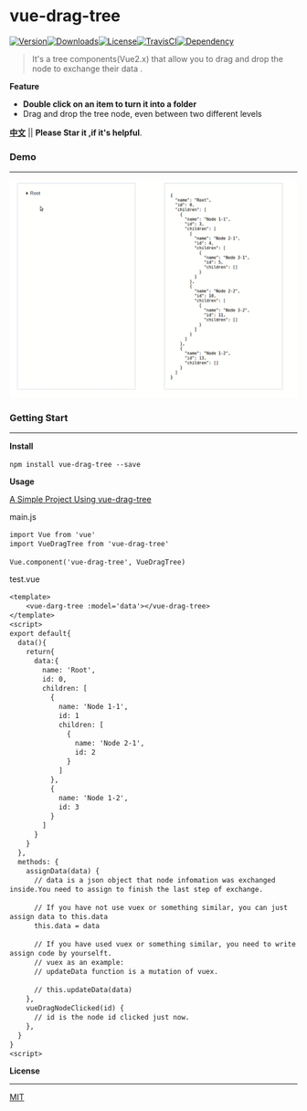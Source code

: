 # vue-drag-tree

[![Version](http://img.shields.io/npm/v/vue-drag-tree.svg)](https://www.npmjs.com/package/vue-drag-tree)[![Downloads](http://img.shields.io/npm/dm/vue-drag-tree.svg)](https://www.npmjs.com/package/vue-drag-tree)[![License](https://img.shields.io/npm/l/vue-drag-tree.svg?style=flat)](https://opensource.org/licenses/MIT)[![TravisCI](https://travis-ci.org/XadillaX/vue-drag-tree.svg)](https://travis-ci.org/XadillaX/vue-drag-tree)[![Dependency](https://david-dm.org/XadillaX/vue-drag-tree.svg)](https://david-dm.org/XadillaX/vue-drag-tree)

> It's a tree components(Vue2.x) that allow you to drag and drop the node to exchange their data .

**Feature**

- **Double click on an item to turn it into a folder**
- Drag and drop the tree node, even between two different levels

**[中文](README_ZH.md)** || **Please Star it ,if it's helpful**.

### Demo

---

![demo](static/vue-drag-tree2.gif)

### Getting Start

---

**Install**

`npm install vue-drag-tree --save`

**Usage**

[A Simple Project Using vue-drag-tree](https://github.com/shuiRong/vue-drag-tree-demo)

main.js

```vue
import Vue from 'vue'
import VueDragTree from 'vue-drag-tree'

Vue.component('vue-drag-tree', VueDragTree)
```

test.vue

```vue
<template>
	<vue-darg-tree :model='data'></vue-drag-tree>
</template>
<script>
export default{
  data(){
    return{
      data:{
        name: 'Root',
        id: 0,
        children: [
          {
            name: 'Node 1-1',
            id: 1
            children: [
              {
                name: 'Node 2-1',
                id: 2
              }
            ]
          },
          {
            name: 'Node 1-2',
            id: 3
          }
        ]
      }
    }
  },
  methods: {
    assignData(data) {
      // data is a json object that node infomation was exchanged inside.You need to assign to finish the last step of exchange.
      
      // If you have not use vuex or something similar, you can just assign data to this.data
      this.data = data
      
      // If you have used vuex or something similar, you need to write assign code by yourselft.
      // vuex as an example:
      // updateData function is a mutation of vuex. 
      
      // this.updateData(data)
    },
    vueDragNodeClicked(id) {
      // id is the node id clicked just now.
    },
  }
}
<script>
```

**License**

---

[MIT](LICENSE)
